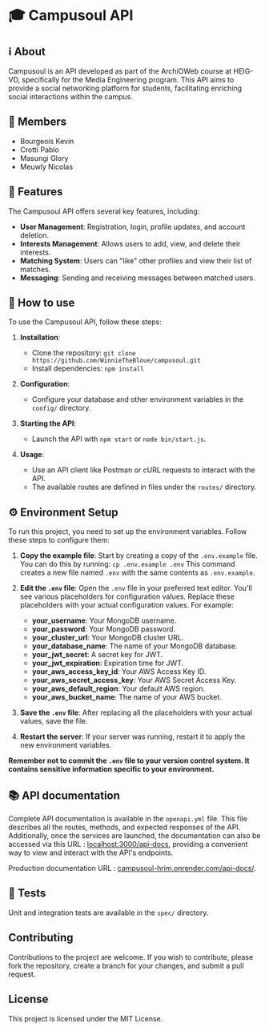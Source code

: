 # 🎓 Campusoul API

## ℹ️ About
Campusoul is an API developed as part of the ArchiOWeb course at HEIG-VD, specifically for the Media Engineering program. This API aims to provide a social networking platform for students, facilitating enriching social interactions within the campus.

## 👥 Members
- Bourgeois Kevin
- Crotti Pablo
- Masungi Glory
- Meuwly Nicolas

## 🚀 Features
The Campusoul API offers several key features, including:
- **User Management**: Registration, login, profile updates, and account deletion.
- **Interests Management**: Allows users to add, view, and delete their interests.
- **Matching System**: Users can "like" other profiles and view their list of matches.
- **Messaging**: Sending and receiving messages between matched users.

## 📝 How to use
To use the Campusoul API, follow these steps:

1. **Installation**:
   - Clone the repository: `git clone https://github.com/WinnieTheBloue/campusoul.git`
   - Install dependencies: `npm install`

2. **Configuration**:
   - Configure your database and other environment variables in the `config/` directory.

3. **Starting the API**:
   - Launch the API with `npm start` or `node bin/start.js`.

4. **Usage**:
   - Use an API client like Postman or cURL requests to interact with the API.
   - The available routes are defined in files under the `routes/` directory.

## ⚙️ Environment Setup

To run this project, you need to set up the environment variables. Follow these steps to configure them:

1. **Copy the example file**: Start by creating a copy of the `.env.example` file. You can do this by running:
   `cp .env.example .env`
   This command creates a new file named `.env` with the same contents as `.env.example`.

2. **Edit the `.env` file**: Open the `.env` file in your preferred text editor. You'll see various placeholders for configuration values. Replace these placeholders with your actual configuration values. For example:
   - **your_username**: Your MongoDB username.
   - **your_password**: Your MongoDB password.
   - **your_cluster_url**: Your MongoDB cluster URL.
   - **your_database_name**: The name of your MongoDB database.
   - **your_jwt_secret**: A secret key for JWT.
   - **your_jwt_expiration**: Expiration time for JWT.
   - **your_aws_access_key_id**: Your AWS Access Key ID.
   - **your_aws_secret_access_key**: Your AWS Secret Access Key.
   - **your_aws_default_region**: Your default AWS region.
   - **your_aws_bucket_name**: The name of your AWS bucket.
3. **Save the `.env` file**: After replacing all the placeholders with your actual values, save the file.
4. **Restart the server**: If your server was running, restart it to apply the new environment variables.

**Remember not to commit the `.env` file to your version control system. It contains sensitive information specific to your environment.**

## 📚 API documentation
Complete API documentation is available in the `openapi.yml` file. This file describes all the routes, methods, and expected responses of the API. Additionally, once the services are launched, the documentation can also be accessed via this URL : [localhost:3000/api-docs](http://localhost:3000/api-docs), providing a convenient way to view and interact with the API's endpoints. 

Production documentation URL : [campusoul-hrim.onrender.com/api-docs/](https://campusoul-hrim.onrender.com/api-docs/).

## 🧪 Tests
Unit and integration tests are available in the `spec/` directory.

## Contributing
Contributions to the project are welcome. If you wish to contribute, please fork the repository, create a branch for your changes, and submit a pull request.

## License
This project is licensed under the MIT License.
